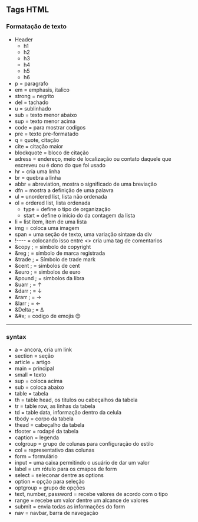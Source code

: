 ## Tags HTML

### Formatação de texto
- Header
    - h1
    - h2
    - h3
    - h4
    - h5
    - h6
- p = paragrafo
- em = emphasis, italico
- strong = negrito
- del = tachado
- u = sublinhado
- sub = texto menor abaixo
- sup = texto menor acima
- code = para mostrar codigos
- pre = texto pre-formatado
- q = quote, citação
- cite = citação maior
- blockquote = bloco de citação
- adress = endereço, meio de localização ou contato daquele que escreveu ou é dono do que foi usado
- hr = cria uma linha
- br = quebra a linha
- abbr = abreviation, mostra o significado de uma breviação
- dfn = mostra a definição de uma palavra
- ul = unordered list, lista não ordenada
- ol = ordered list, lista ordenada
    - type = define o tipo de organização
    - start = define o inicio do da contagem da lista
- li = list item, item de uma lista
- img = coloca uma imagem
- span = uma seção de texto, uma variação sintaxe da div
- !---- = colocando isso entre <> cria uma tag de comentarios
- &copy ; = símbolo de copyright
- &reg ; = símbolo de marca registrada
- &trade ; = Símbolo de trade mark
- &cent ; = simbolos de cent
- &euro ; = simbolos de euro
- &pound ; = simbolos da libra
- &uarr ; = &uarr;
- &darr ; = &darr;
- &rarr ; = &rarr;
- &larr ; = &larr;
- &Delta ; = &Delta;
- &#x; = codigo de emojis 😊

---
### syntax
- a = ancora, cria um link
- section = seção
- article = artigo
- main = principal
- small = texto
- sup = coloca acima
- sub = coloca abaixo
- table = tabela
- th = table head, os titulos ou cabeçalhos da tabela
- tr = table row, as linhas da tabela
- td = table data, informação dentro da celula
- tbody = corpo da tabela
- thead = cabeçalho da tabela
- tfooter = rodapé da tabela
- caption = legenda
- colgroup = grupo de colunas para configuração do estilo
- col = representativo das colunas
- form = formulário
- input = uma caixa permitindo o usuário de dar um valor
- label = um rótulo para os cmapos de form
- select = seleconar dentre as options
- option = opção para seleção
- optgroup = grupo de opções
- text, number, password = recebe valores de acordo com o tipo
- range = recebe um valor dentre um alcance de valores
- submit = envia todas as informações do form
- nav = navbar, barra de navegação